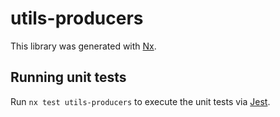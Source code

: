# utils-producers

This library was generated with [Nx](https://nx.dev).

## Running unit tests

Run `nx test utils-producers` to execute the unit tests via [Jest](https://jestjs.io).
